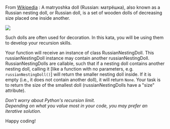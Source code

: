 From <a href='https://en.wikipedia.org/wiki/Matryoshka_doll'>Wikipedia</a> : A matryoshka doll (Russian: матрёшка), also known as a Russian nesting doll, or Russian doll, is a set of wooden dolls of decreasing size placed one inside another.

<img src = 'http://www.alkotagifts.com/sites/default/files/styles/gallery_image/public/a03b__61795.jpg?itok=Ax7YjtiI'>

Such dolls are often used for decoration. In this kata, you will be using them to develop your recursion skills.

Your function will receive an instance of class RussianNestingDoll. This russianNestingDoll instance may contain another russianNestingDoll. RussianNestingDolls are callable, such that if a nesting doll contains another nesting doll, calling it [like a function with no parameters, e.g. <code>russianNestingDoll()</code>] will return the smaller nesting doll inside. If it is empty (i.e., it does not contain another doll), it will return <code>None</code>. Your task is to return the size of the smallest doll (russianNestingDolls have a "size" attribute). 

*Don't worry about Python's recursion limit.*  
*Depending on what you value most in your code, you may prefer an iterative solution.*

Happy coding!